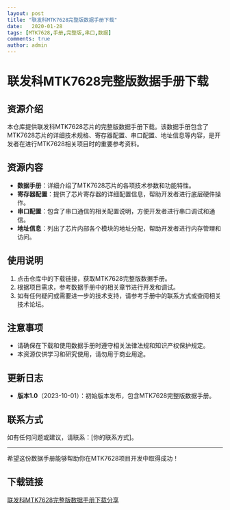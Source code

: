 ```yaml
---
layout: post
title: "联发科MTK7628完整版数据手册下载"
date:   2020-01-28
tags: [MTK7628,手册,完整版,串口,数据]
comments: true
author: admin
---
```

# 联发科MTK7628完整版数据手册下载

## 资源介绍

本仓库提供联发科MTK7628芯片的完整版数据手册下载。该数据手册包含了MTK7628芯片的详细技术规格、寄存器配置、串口配置、地址信息等内容，是开发者在进行MTK7628相关项目时的重要参考资料。

## 资源内容

- **数据手册**：详细介绍了MTK7628芯片的各项技术参数和功能特性。
- **寄存器配置**：提供了芯片寄存器的详细配置信息，帮助开发者进行底层硬件操作。
- **串口配置**：包含了串口通信的相关配置说明，方便开发者进行串口调试和通信。
- **地址信息**：列出了芯片内部各个模块的地址分配，帮助开发者进行内存管理和访问。

## 使用说明

1. 点击仓库中的下载链接，获取MTK7628完整版数据手册。
2. 根据项目需求，参考数据手册中的相关章节进行开发和调试。
3. 如有任何疑问或需要进一步的技术支持，请参考手册中的联系方式或查阅相关技术论坛。

## 注意事项

- 请确保在下载和使用数据手册时遵守相关法律法规和知识产权保护规定。
- 本资源仅供学习和研究使用，请勿用于商业用途。

## 更新日志

- **版本1.0**（2023-10-01）：初始版本发布，包含MTK7628完整版数据手册。

## 联系方式

如有任何问题或建议，请联系：[你的联系方式]。

---

希望这份数据手册能够帮助你在MTK7628项目开发中取得成功！

## 下载链接

[联发科MTK7628完整版数据手册下载分享](https://pan.quark.cn/s/7aaff811652c)